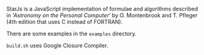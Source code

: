 StarJs is a JavaScript implementation of formulae and algorithms described
in *'Astronomy on the Personal Computer'* by O. Montenbrook and T. Pfleger
(4th edition that uses C instead of FORTRAN).

There are some examples in the `examples` directory.

`build.sh` uses Google Closure Compiler.
